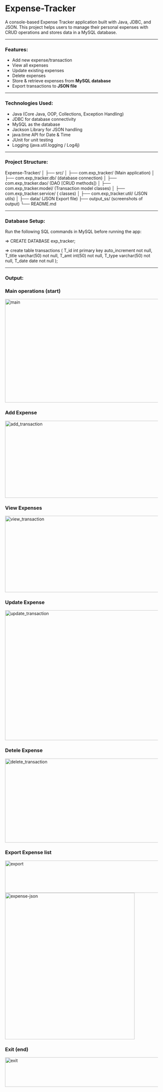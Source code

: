 # Expense-Tracker
A console-based Expense Tracker application built with Java, JDBC, and JSON. 
This project helps users to manage their personal expenses with CRUD operations and stores data in a MySQL database. 

---

### Features:

- Add new expense/transaction  
- View all expenses  
- Update existing expenses  
- Delete expenses  
- Store & retrieve expenses from **MySQL database**  
- Export transactions to **JSON file**   

---

### Technologies Used:

- Java (Core Java, OOP, Collections, Exception Handling)
- JDBC for database connectivity
- MySQL as the database
- Jackson Library for JSON handling
- java.time API for Date & Time
- JUnit for unit testing
- Logging (java.util.logging / Log4j)

---

### Project Structure:

Expense-Tracker/
│
├── src/
│ ├── com.exp_tracker/ (Main application)
│ ├── com.exp_tracker.db/ (database connection)
│ ├── com.exp_tracker.dao/ (DAO [CRUD methods])
│ ├── com.exp_tracker.model/ (Transaction model classes)
│ ├── com.exp_tracker.service/ ( classes)
│ ├── com.exp_tracker.util/ (JSON utils)
│
├── data/ (JSON Export file)
├── output_ss/ (screenshots of output) 
└── README.md

---

### Database Setup:

Run the following SQL commands in MySQL before running the app:

=> CREATE DATABASE exp_tracker;

=> create table transactions ( T_id int primary key auto_increment not null, T_title varchar(50) not null, T_amt int(50) not null, T_type varchar(50) not null, T_date date not null );

---

### Output:

### Main operations (start)
<img width="837" height="340" alt="main" src="https://github.com/user-attachments/assets/24f6e94e-4576-44ce-be1c-93429902ebf0" />

### Add Expense
<img width="836" height="253" alt="add_transaction" src="https://github.com/user-attachments/assets/d3be7424-8c0f-43fc-aef9-de977c81b559" />

### View Expenses
<img width="830" height="251" alt="view_transaction" src="https://github.com/user-attachments/assets/7e13c6d4-bd77-481d-b503-4c98352c6318" />

### Update Expense
<img width="850" height="427" alt="update_transaction" src="https://github.com/user-attachments/assets/9c5d03cf-4a0c-49a0-b1e2-edbd675fd74e" />

### Detele Expense
<img width="861" height="276" alt="delete_transaction" src="https://github.com/user-attachments/assets/bad5423c-41da-4a68-82c9-5c277a13a686" />

### Export Expense list
<img width="871" height="106" alt="export" src="https://github.com/user-attachments/assets/32e58dac-80d5-4b66-aada-4334d13afb4d" />

<img width="427" height="481" alt="expense-json" src="https://github.com/user-attachments/assets/36965569-c7e9-450a-a84d-6025ffc4c5a6" />

### Exit (end)
<img width="747" height="97" alt="exit" src="https://github.com/user-attachments/assets/6e89ca7e-dde1-463f-8f1f-330b90ce808e" />
















